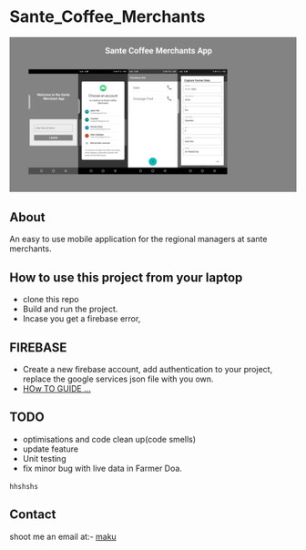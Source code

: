 # Sante_Coffee_Merchants
![](media/sante.png)

## About
An easy to use mobile application for the regional managers at sante merchants.

## How to use this project from your laptop
- clone this repo
- Build and run the project.
- Incase you get a firebase error, 

## FIREBASE
- Create a new firebase account, add authentication to your project, replace the google services json file with you own. 
- [HOw TO GUIDE ...](https://firebase.google.com/docs/auth/android/google-signin)



## TODO
- optimisations and code clean up(code smells)
- update feature
- Unit testing
- fix minor bug with live data in Farmer Doa.

`hhshshs`

## Contact
shoot me an email at:- [maku](makpalyy@gmail.com)


